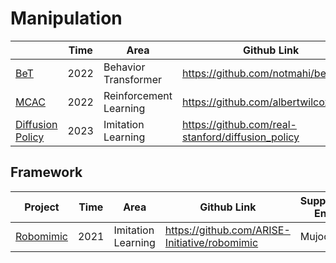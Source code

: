 # Manipulation

|                                                              | Time | Area                   | Github Link                                       | Env    | Dataset                                                |
| ------------------------------------------------------------ | ---- | ---------------------- | ------------------------------------------------- | ------ | ------------------------------------------------------ |
| [BeT](https://mahis.life/bet/)                               | 2022 | Behavior Transformer   | https://github.com/notmahi/bet                    | MuJoco | [CARLA](https://sites.google.com/view/d4rl-anonymous/) |
| [MCAC](https://sites.google.com/view/mcac-rl)                | 2022 | Reinforcement Learning | https://github.com/albertwilcox/mcac              | MuJoco |                                                        |
| [Diffusion Policy](https://diffusion-policy.cs.columbia.edu) | 2023 | Imitation Learning     | https://github.com/real-stanford/diffusion_policy | MuJoco |                                                        |



## Framework

| Project                                  | Time | Area               | Github Link                                   | Support-Env |
| ---------------------------------------- | ---- | ------------------ | --------------------------------------------- | ----------- |
| [Robomimic](https://robomimic.github.io) | 2021 | Imitation Learning | https://github.com/ARISE-Initiative/robomimic | Mujoco      |

